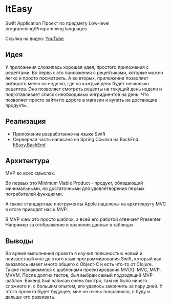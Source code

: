 # ItEasy
Swift Application
Проект по предмету Low-level programming/Programming languages

Ссылка на видео: [YouTube](https://youtu.be/yc_Dshega1c)

## Идея
У приложения сложилась хорошая идея, простого приложения с рецептами. Во первых это приложения с рецептиками,
которые можно легко и просто посмотреть. А во вторых, приложение позволяет выбирать меню на неделю, где на каждый день будет несколько рецептов. 
Оно позволяет смотреть рецепты на текущий день недели и подготавливает список необходимых ингридиентов на день. 
Что позволяет просто зайти по дороге в магазин и купить не достающие продукты.

## Реализация
* Приложение разработанно на языке Swift
* Серверная часть написана на Spring
Ссылка на BackEnd: [ItEasy.BackEnd](https://github.com/KirillShakhov/ItEasy.BackEnd)

## Архитектура
MVP во всех смыслах.

Во первых это Minimum Viable Product - продукт, обладающий минимальными, но достаточными для удовлетворения первых потребителей функциями.

А также стандартные инструменты Apple нацелены на архитекруту MVC в итоге приводят нас к MVP.

В MVP view это просто шаблок, а всей его работой отвечает Presenter. Например за отображение и хранения данных в таблицах.

## Выводы
Во время выполнения проекта я изучил пользностью новый и неизвестный мне до этого язык программирования Swift, 
который как оказалось имеет много общего с Object-C и есть что-то от Clojure.
Также познакомился с шаблонами проектирования MV(X): MVC, MVP, MVVM. После долгих тестов, был выбран самый подходящий MVP шаблон. 
Бэкенд был написан очень быстро, там не было ничего сложного и, с большим опытом, его удалось закончить за пару дней.
У этого проекта будет будущее, мне он очень понравился, я буду и дальше его развивать.
